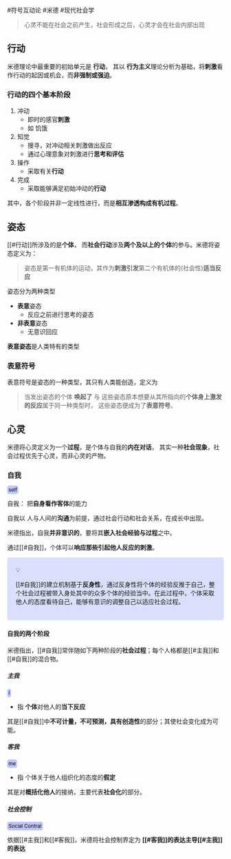 #符号互动论 #米德 #现代社会学 



> 心灵不能在社会之前产生，社会形成之后，心灵才会在社会内部出现

## 行动

米德理论中最重要的初始单元是 **行动**， 其以 **行为主义**理论分析为基础，将**刺激**看作行动的起因或机会，而**非强制或强迫**。

### 行动的四个基本阶段

1. 冲动
	- 即时的感官**刺激** 
	- 如 饥饿
2. 知觉
	- 搜寻，对冲动相关刺激做出反应
	- 通过心理意象对刺激进行**思考和评估**
3. 操作
	- 采取有关**行动**
4. 完成
	- 采取能够满足初始冲动的**行动**

其中，各个阶段并非一定线性进行，而是**相互渗透构成有机过程**。

## 姿态

[[#行动]]所涉及的是**个体**， 而**社会行动**涉及**两个及以上的个体**的参与。米德将姿态定义为：

> 姿态是第一有机体的运动，其作为**刺激引发**第二个有机体的(社会性)**适当反应**

姿态分为两种类型

- **表意**姿态
	- 反应之前进行思考的姿态
- **非表意**姿态
	- 无意识回应

**表意姿态**是人类特有的类型

### 表意符号

表意符号是姿态的一种类型，其只有人类能创造，定义为

> 当发出姿态的个体 **唤起了** 与 这些姿态原本想要从其所指向的**个体身上激发的反应**属于同一种类型时， 这些姿态便成为了**表意符号**。


## 心灵

米德将心灵定义为一个**过程**，是个体与自我的**内在对话**， 其实一种**社会现象**，社会过程优先于心灵，而非心灵的产物。

### 自我
<small style="background-color:rgba(166, 177, 247, 0.7);padding:3px;border-radius:5px;color:black">self</small>

自我： 把**自身看作客体**的能力

自我以 人与人间的**沟通**为前提，通过社会行动和社会关系，在成长中出现。

米德指出，自我**并非意识的**，要将其**嵌入社会经验与过程**之中。

通过[[#自我]]，个体可以**响应那些引起他人反应的刺激**。

<div style="background-color:rgba(166, 177, 247,0.4);padding:20px;border-radius:5px"><span>💡</span><br><p>[[#自我]]的建立机制基于<b>反身性</b>，通过反身性将个体的经验反推于自己，整个社会过程被带入身处其中的众多个体的经验当中。在此过程中，个体采取他人的态度看待自己，能够有意识的调整自己以适应社会过程。</p></div>

#### 自我的两个阶段

米德指出，[[#自我]]常伴随如下两种阶段的**社会过程**；每个人格都是[[#主我]]和[[#自我]]的混合物。

##### 主我
<small style="background-color:rgba(166, 177, 247, 0.7);padding:3px;border-radius:5px;color:black">I</small>

- 指 **个体**对他人的**当下反应**

其是[[#自我]]中**不可计量，不可预测，具有创造性**的部分；其使社会变化成为可能。


##### 客我
<small style="background-color:rgba(166, 177, 247, 0.7);padding:3px;border-radius:5px;color:black">me</small>

- 指 个体关于他人组织化的态度的**假定**

其是对**概括化他人**的接纳，主要代表**社会化**的部分。

##### 社会控制
<small style="background-color:rgba(166, 177, 247, 0.7);padding:3px;border-radius:5px;color:black">Social Contral</small>

依据[[#主我]]和[[#客我]]，米德将社会控制界定为 **[[#客我]]的表达主导[[#主我]]的表达**







